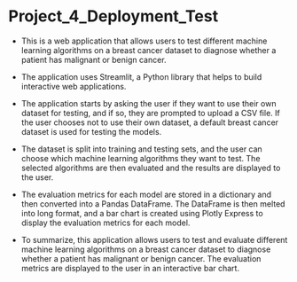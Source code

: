 # Project_4_Deployment_Test

- This is a web application that allows users to test different machine learning algorithms on a breast cancer dataset to diagnose whether a patient has malignant or benign cancer.

- The application uses Streamlit, a Python library that helps to build interactive web applications. 

- The application starts by asking the user if they want to use their own dataset for testing, and if so, they are prompted to upload a CSV file. If the user chooses not to use their own dataset, a default breast cancer dataset is used for testing the models.

- The dataset is split into training and testing sets, and the user can choose which machine learning algorithms they want to test. The selected algorithms are then evaluated and the results are displayed to the user.

- The evaluation metrics for each model are stored in a dictionary and then converted into a Pandas DataFrame. The DataFrame is then melted into long format, and a bar chart is created using Plotly Express to display the evaluation metrics for each model.

- To summarize, this application allows users to test and evaluate different machine learning algorithms on a breast cancer dataset to diagnose whether a patient has malignant or benign cancer. The evaluation metrics are displayed to the user in an interactive bar chart.

